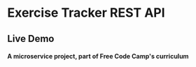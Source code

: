 # Exercise Tracker REST API

## Live Demo


#### A microservice project, part of Free Code Camp's curriculum
